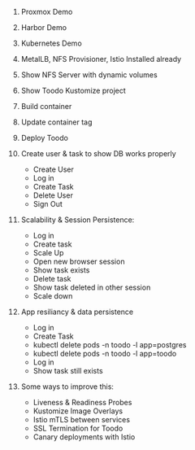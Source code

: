 1) Proxmox Demo
2) Harbor Demo
3) Kubernetes Demo
4) MetalLB, NFS Provisioner, Istio Installed already
5) Show NFS Server with dynamic volumes
6) Show Toodo Kustomize project
7) Build container
8) Update container tag
9) Deploy Toodo
10) Create user & task to show DB works properly
    - Create User
    - Log in
    - Create Task
    - Delete User
    - Sign Out

11) Scalability & Session Persistence:
    - Log in
    - Create task
    - Scale Up
    - Open new browser session
    - Show task exists
    - Delete task
    - Show task deleted in other session
    - Scale down

12) App resiliancy & data persistence
    - Log in
    - Create Task
    - kubectl delete pods -n toodo -l app=postgres
    - kubectl delete pods -n toodo -l app=toodo
    - Log in
    - Show task still exists

13) Some ways to improve this:
    - Liveness & Readiness Probes
    - Kustomize Image Overlays
    - Istio mTLS between services
    - SSL Termination for Toodo
    - Canary deployments with Istio
